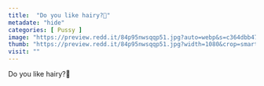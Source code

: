 ```yaml
---
title:  "Do you like hairy?🤭"
metadate: "hide"
categories: [ Pussy ]
image: "https://preview.redd.it/84p95nwsqqp51.jpg?auto=webp&s=c364dbb479a5637e5684ea9fec496d46e856d411"
thumb: "https://preview.redd.it/84p95nwsqqp51.jpg?width=1080&crop=smart&auto=webp&s=f785ddf3be35f4894a72b6b40c28e6eccdd4eb35"
visit: ""
---
```

Do you like hairy?🤭
